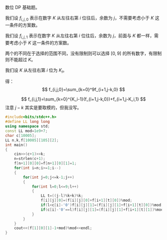 数位 DP 基础题。

我们设 $f_{i,j,0}$ 表示在数字 $K$ 从左往右第 $i$ 位往后，余数为 $j$，不需要考虑小于 $K$ 这一条件的方案数。

我们设 $f_{i,j,1}$ 表示在数字 $K$ 从左往右第 $i$ 位往后，余数为 $j$，前面与 $K$ 都一样，需要考虑小于 $K$ 这一条件的方案数。

两个的不同在于选择的范围不同，没有限制则可以选择 $[0,9]$ 的所有数字，有限制则不能超过 $K$。

我们设 $K$ 从左往右第 $i$ 位为 $K_i$。

得：
$$
f_{i,j,0}=\sum_{k=0}^9f_{i+1,j-k,0}
$$

$$
f_{i,j,1}=\sum_{k=0}^{K_i-1}(f_{i+1,j-k,0})+f_{i+1,j-K_i,1}
$$
注意 $j-k$ 其实是要取模的，但我没写。

```cpp
#include<bits/stdc++.h>
#define LL long long
using namespace std;
const LL mod=1e9+7;
char c[10005];
LL n,k,f[10005][105][2];
int main()
{
	cin>>(c+1)>>k;
	n=strlen(c+1);
	f[n+1][0][0]=f[n+1][0][1]=1;
	for(int i=n;i>=1;i--)
	{
		for(int j=0;j<=k-1;j++)
		{
			for(int l=0;l<=9;l++)
			{
				LL t=((j-l)%k+k)%k; 
				f[i][j][0]=(f[i][j][0]+f[i+1][t][0])%mod;
				if(l<c[i]-'0')f[i][j][1]=(f[i][j][1]+f[i+1][t][0])%mod;
				if(c[i]-'0'==l)f[i][j][1]=(f[i][j][1]+f[i+1][t][1])%mod;
			}
		}
	}
	cout<<(f[1][0][1]-1+mod)%mod<<endl;
}
```

